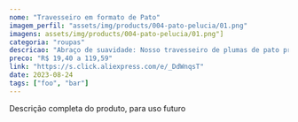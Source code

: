 ```yaml
---
nome: "Travesseiro em formato de Pato"
imagem_perfil: "assets/img/products/004-pato-pelucia/01.png"
imagens: assets/img/products/004-pato-pelucia/01.png"]
categoria: "roupas"
descricao: "Abraço de suavidade: Nosso travesseiro de plumas de pato proporciona conforto luxuoso e apoio ajustável, tornando suas noites de sono incrivelmente aconchegantes."
preco: "R$ 19,40 a 119,59"
link: "https://s.click.aliexpress.com/e/_DdWnqsT"
date: 2023-08-24
tags: ["foo", "bar"]
---
```

Descrição completa do produto, para uso futuro



